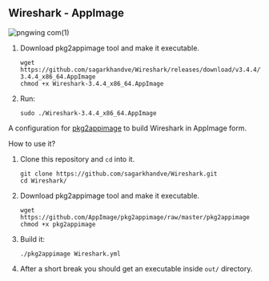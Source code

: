 ## Wireshark - AppImage

![pngwing com(1)](https://user-images.githubusercontent.com/90393971/133909561-bc211f9c-3ccc-48b6-aa7a-12123f16badc.png)

1. Download pkg2appimage tool and make it executable.
   ```shell
   wget https://github.com/sagarkhandve/Wireshark/releases/download/v3.4.4/Wireshark-3.4.4_x86_64.AppImage
   chmod +x Wireshark-3.4.4_x86_64.AppImage
   ```
2. Run:

   ```shell
   sudo ./Wireshark-3.4.4_x86_64.AppImage
   ```

A configuration for [pkg2appimage](https://github.com/AppImage/pkg2appimage) to build Wireshark in AppImage form.

How to use it?

1. Clone this repository and `cd` into it.
    ```shell
    git clone https://github.com/sagarkhandve/Wireshark.git
    cd Wireshark/
    ```
2. Download pkg2appimage tool and make it executable.
   ```shell
   wget https://github.com/AppImage/pkg2appimage/raw/master/pkg2appimage
   chmod +x pkg2appimage
   ```
3. Build it:

   ```shell
   ./pkg2appimage Wireshark.yml
   ```

4. After a short break you should get an executable inside `out/` directory.

